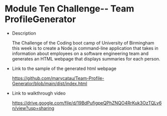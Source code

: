# Module Ten Challenge-- Team ProfileGenerator

* Description

  The Challenge of the Coding boot camp of University of Birmingham this week is to create a Node.js command-line application that takes in information about employees on a software engineering team and generates an HTML webpage that displays summaries for each person.



* Link to the sample of the generated html webpage

  https://github.com/marycatau/Team-Profile-Generator/blob/main/dist/index.html


* Link to walkthrough video

  https://drive.google.com/file/d/19BdPufigpeQPhZNQO4RrKuk3OzTQLy6n/view?usp=sharing



